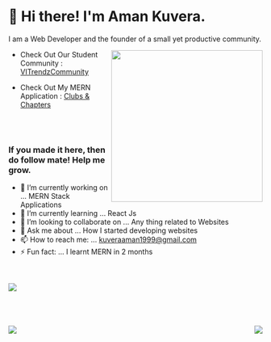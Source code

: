 <h1 align="left">👋 Hi there! I'm Aman Kuvera.</h1>
<p align="left">I am a Web Developer and the founder of a small yet productive community.</p>

<img align="right" src="https://drive.google.com/thumbnail?id=1kiQfNT8U6jIyXEYiXttZtE7lnpoO7QIe" height="300px">  

- Check Out Our Student Community : <a href="https://www.vitrendz.tech">VITrendzCommunity</a>
- Check Out My MERN Application : <a href="https://clubs-and-chapters.web.app/">Clubs & Chapters</a>
  
  <br><br>
### If you made it here, then do follow mate! Help me grow. 

- 🔭 I’m currently working on ... MERN Stack Applications
- 🌱 I’m currently learning ... React Js
- 👯 I’m looking to collaborate on ... Any thing related to Websites
- 💬 Ask me about ... How I started developing websites
- 📫 How to reach me: ... kuveraaman1999@gmail.com
- ⚡ Fun fact: ... I learnt MERN in 2 months

<br><br>
<img align="center" src="https://github-profile-trophy.vercel.app/?username=AmanKuvera-Dev&title=Joined2020,Commit,Stars,Followers,Repositories,PullRequest&column=6&margin-w=15&margin-h=15&theme=dracula"/>
<br><br><br><br><br>
<img align="right" src="https://github-readme-stats.vercel.app/api?username=AmanKuvera-Dev&show_icons=true&include_all_commits=true&theme=radical&count_private=true"/>
<img align="left" src="https://github-readme-stats.vercel.app/api/top-langs/?username=anuraghazra&layout=compact"/>

